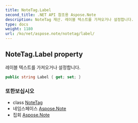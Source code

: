 ```yaml
---
title: NoteTag.Label
second_title: .NET API 참조용 Aspose.Note
description: NoteTag 재산. 레이블 텍스트를 가져오거나 설정합니다.
type: docs
weight: 1180
url: /ko/net/aspose.note/notetag/label/
---
```

## NoteTag.Label property

레이블 텍스트를 가져오거나 설정합니다.

```csharp
public string Label { get; set; }
```

### 또한보십시오

* class [NoteTag](../)
* 네임스페이스 [Aspose.Note](../../notetag/)
* 집회 [Aspose.Note](../../../)


